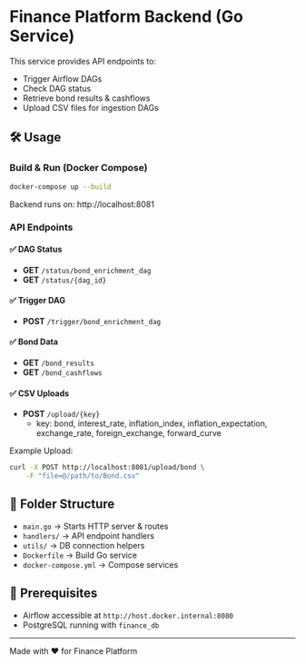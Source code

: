 # Finance Platform Backend (Go Service)

This service provides API endpoints to:
- Trigger Airflow DAGs
- Check DAG status
- Retrieve bond results & cashflows
- Upload CSV files for ingestion DAGs

## 🛠 Usage

### Build & Run (Docker Compose)
```bash
docker-compose up --build
```

Backend runs on: http://localhost:8081

### API Endpoints

#### ✅ DAG Status
- **GET** `/status/bond_enrichment_dag`
- **GET** `/status/{dag_id}`

#### ✅ Trigger DAG
- **POST** `/trigger/bond_enrichment_dag`

#### ✅ Bond Data
- **GET** `/bond_results`
- **GET** `/bond_cashflows`

#### ✅ CSV Uploads
- **POST** `/upload/{key}`
  - key: bond, interest_rate, inflation_index, inflation_expectation, exchange_rate, foreign_exchange, forward_curve

Example Upload:
```bash
curl -X POST http://localhost:8081/upload/bond \
    -F "file=@/path/to/Bond.csv"
```

## 📂 Folder Structure
- `main.go` → Starts HTTP server & routes
- `handlers/` → API endpoint handlers
- `utils/` → DB connection helpers
- `Dockerfile` → Build Go service
- `docker-compose.yml` → Compose services

## 🔗 Prerequisites
- Airflow accessible at `http://host.docker.internal:8080`
- PostgreSQL running with `finance_db`

---
Made with ❤️ for Finance Platform
